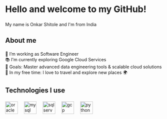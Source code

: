 <h1 align="left">Hello and welcome to my GitHub!</h1>

###

<p align="left">My name is Onkar Shitole and I'm from India</p>

###

<h2 align="left">About me</h2>

###

<p align="left">
🔭 I’m working as Software Engineer<br>
📚 I'm currently exploring Google Cloud Services<br>
🎯 Goals: Master advanced data engineering tools & scalable cloud solutions<br>
🎲 In my free time: I love to travel and explore new places 🌍
</p>

###

<h2 align="left">Technologies I use</h2>

###

<div align="left">
  <img src="https://cdn.jsdelivr.net/gh/devicons/devicon/icons/oracle/oracle-original.svg" height="40" alt="oracle logo" />
  <img width="12" />
  <img src="https://cdn.jsdelivr.net/gh/devicons/devicon/icons/mysql/mysql-original.svg" height="40" alt="mysql logo" />
  <img width="12" />
  <img src="https://cdn.jsdelivr.net/gh/devicons/devicon/icons/microsoftsqlserver/microsoftsqlserver-plain.svg" height="40" alt="sql server logo" />
  <img width="12" />
  <img src="https://cdn.jsdelivr.net/gh/devicons/devicon/icons/googlecloud/googlecloud-original.svg" height="40" alt="gcp logo" />
  <img width="12" />
  <img src="https://cdn.jsdelivr.net/gh/devicons/devicon/icons/python/python-original.svg" height="40" alt="python logo" />
</div>
